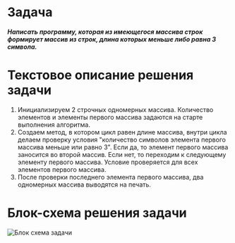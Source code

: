 # Задача
***Написать программу, которая из имеющегося массива строк формирует массив из строк, длина которых меньше либо равна 3 символа.***
# Текстовое описание решения задачи
1. Инициализируем 2 строчных одномерных массива. Количество элементов и элементы первого массива задаются на старте выполнения алгоритма. 
2. Создаем метод, в котором цикл равен длине массива, внутри цикла делаем проверку условия "количество символов элемента первого массива меньше или равно 3". Если да, то элемент первого массива заносится во второй массив. Если нет, то переходим к следующему элементу первого массива. Условие проверяется для всех элементов первого массива.
3. После проверки последнего элемента первого массива, два одномерных массива выводятся на печать.

# Блок-схема решения задачи

![Блок схема задачи](block_diagram.jpg)
